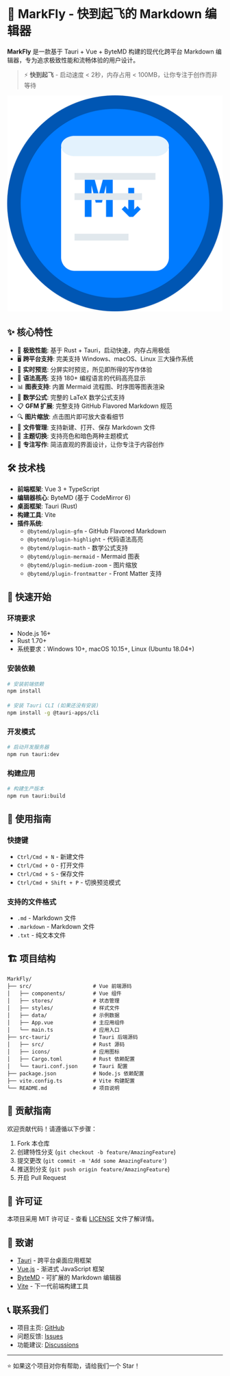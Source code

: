 # 🚀 MarkFly - 快到起飞的 Markdown 编辑器

**MarkFly** 是一款基于 Tauri + Vue + ByteMD 构建的现代化跨平台 Markdown 编辑器，专为追求极致性能和流畅体验的用户设计。

> ⚡ **快到起飞** - 启动速度 < 2秒，内存占用 < 100MB，让你专注于创作而非等待

![MarkFly Logo](src-tauri/icons/icon.png)

## ✨ 核心特性

- 🚀 **极致性能**: 基于 Rust + Tauri，启动快速，内存占用极低
- 🖥️ **跨平台支持**: 完美支持 Windows、macOS、Linux 三大操作系统
- 📝 **实时预览**: 分屏实时预览，所见即所得的写作体验
- 🎨 **语法高亮**: 支持 180+ 编程语言的代码高亮显示
- 📊 **图表支持**: 内置 Mermaid 流程图、时序图等图表渲染
- 🧮 **数学公式**: 完整的 LaTeX 数学公式支持
- 📋 **GFM 扩展**: 完整支持 GitHub Flavored Markdown 规范
- 🔍 **图片缩放**: 点击图片即可放大查看细节
- 💾 **文件管理**: 支持新建、打开、保存 Markdown 文件
- 🌙 **主题切换**: 支持亮色和暗色两种主题模式
- 🎯 **专注写作**: 简洁直观的界面设计，让你专注于内容创作

## 🛠️ 技术栈

- **前端框架**: Vue 3 + TypeScript
- **编辑器核心**: ByteMD (基于 CodeMirror 6)
- **桌面框架**: Tauri (Rust)
- **构建工具**: Vite
- **插件系统**: 
  - `@bytemd/plugin-gfm` - GitHub Flavored Markdown
  - `@bytemd/plugin-highlight` - 代码语法高亮
  - `@bytemd/plugin-math` - 数学公式支持
  - `@bytemd/plugin-mermaid` - Mermaid 图表
  - `@bytemd/plugin-medium-zoom` - 图片缩放
  - `@bytemd/plugin-frontmatter` - Front Matter 支持

## 🚀 快速开始

### 环境要求

- Node.js 16+ 
- Rust 1.70+
- 系统要求：Windows 10+, macOS 10.15+, Linux (Ubuntu 18.04+)

### 安装依赖

```bash
# 安装前端依赖
npm install

# 安装 Tauri CLI (如果还没有安装)
npm install -g @tauri-apps/cli
```

### 开发模式

```bash
# 启动开发服务器
npm run tauri:dev
```

### 构建应用

```bash
# 构建生产版本
npm run tauri:build
```

## 📖 使用指南

### 快捷键

- `Ctrl/Cmd + N` - 新建文件
- `Ctrl/Cmd + O` - 打开文件
- `Ctrl/Cmd + S` - 保存文件
- `Ctrl/Cmd + Shift + P` - 切换预览模式

### 支持的文件格式

- `.md` - Markdown 文件
- `.markdown` - Markdown 文件
- `.txt` - 纯文本文件

## 🏗️ 项目结构

```
MarkFly/
├── src/                    # Vue 前端源码
│   ├── components/         # Vue 组件
│   ├── stores/             # 状态管理
│   ├── styles/             # 样式文件
│   ├── data/               # 示例数据
│   ├── App.vue             # 主应用组件
│   └── main.ts             # 应用入口
├── src-tauri/              # Tauri 后端源码
│   ├── src/                # Rust 源码
│   ├── icons/              # 应用图标
│   ├── Cargo.toml          # Rust 依赖配置
│   └── tauri.conf.json     # Tauri 配置
├── package.json            # Node.js 依赖配置
├── vite.config.ts          # Vite 构建配置
└── README.md               # 项目说明
```

## 🤝 贡献指南

欢迎贡献代码！请遵循以下步骤：

1. Fork 本仓库
2. 创建特性分支 (`git checkout -b feature/AmazingFeature`)
3. 提交更改 (`git commit -m 'Add some AmazingFeature'`)
4. 推送到分支 (`git push origin feature/AmazingFeature`)
5. 开启 Pull Request

## 📄 许可证

本项目采用 MIT 许可证 - 查看 [LICENSE](LICENSE) 文件了解详情。

## 🙏 致谢

- [Tauri](https://tauri.app/) - 跨平台桌面应用框架
- [Vue.js](https://vuejs.org/) - 渐进式 JavaScript 框架
- [ByteMD](https://bytemd.js.org/) - 可扩展的 Markdown 编辑器
- [Vite](https://vitejs.dev/) - 下一代前端构建工具

## 📞 联系我们

- 项目主页: [GitHub](https://github.com/jwangkun/MarkFly.git)
- 问题反馈: [Issues](https://github.com/jwangkun/MarkFly.git/issues)
- 功能建议: [Discussions](https://github.com/jwangkun/MarkFly.git/discussions)

---

⭐ 如果这个项目对你有帮助，请给我们一个 Star！